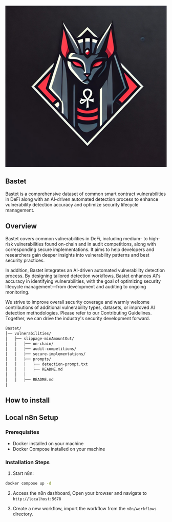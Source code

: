 ![](cattt.jpg)

## Bastet
Bastet is a comprehensive dataset of common smart contract vulnerabilities in DeFi along with an AI-driven automated detection process to enhance vulnerability detection accuracy and optimize security lifecycle management.

## Overview
Bastet covers common vulnerabilities in DeFi, including medium- to high-risk vulnerabilities found on-chain and in audit competitions, along with corresponding secure implementations. It aims to help developers and researchers gain deeper insights into vulnerability patterns and best security practices.

In addition, Bastet integrates an AI-driven automated vulnerability detection process. By designing tailored detection workflows, Bastet enhances AI's accuracy in identifying vulnerabilities, with the goal of optimizing security lifecycle management—from development and auditing to ongoing monitoring.

We strive to improve overall security coverage and warmly welcome contributions of additional vulnerability types, datasets, or improved AI detection methodologies.
Please refer to our Contributing Guidelines.
Together, we can drive the industry's security development forward.
```
Bastet/
│── vulnerabilities/                  
│   ├── slippage-minAmountOut/                    
│   │   ├── on-chain/                   
│   │   ├── audit-competitions/         
│   │   ├── secure-implementations/     
│   │   ├── prompts/                     
│   │   │   ├── detection-prompt.txt      
│   │   │   ├── README.md
│   │   │   
│   │   ├── README.md  
│   

```

## How to install

## Local n8n Setup

### Prerequisites

- Docker installed on your machine
- Docker Compose installed on your machine

### Installation Steps

1. Start n8n:

```bash
docker compose up -d
```

2. Access the n8n dashboard, Open your browser and navigate to `http://localhost:5678`

3. Create a new workflow, import the workflow from the `n8n/workflows` directory.

